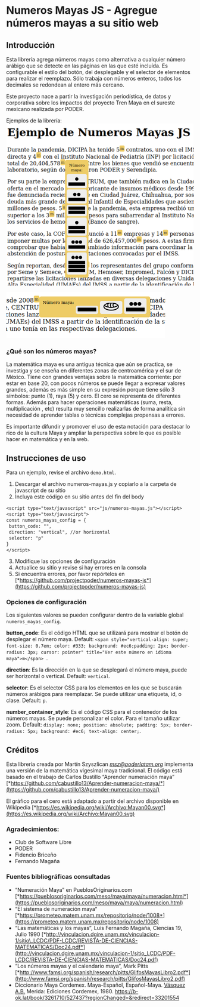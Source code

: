 **Numeros Mayas JS - Agregue números mayas a su sitio web**
===========================================================

## Introducción

Esta librería agrega números mayas como alternativa a cualquier número arábigo que se detecte en las páginas en las que esté incluída. Es configurable el estilo del botón, del desplegable y el selector de elementos para realizar el reemplazo. Sólo trabaja con números enteros, todos los decimales se redondean al entero más cercano.

Este proyecto nace a partir la investigación periodística, de datos y corporativa sobre los impactos del proyecto Tren Maya en el sureste mexicano realizada por PODER.

Ejemplos de la librería:
![Ejemplo de Numeros Mayas JS en vertical](ejemplo-vertical.png)

![Ejemplo de Numeros Mayas JS en horizontal](ejemplo-horizontal.png)

### ¿Qué son los números mayas?

La matemática maya es una antigua técnica que aún se practica, se investiga y se enseña en diferentes zonas de centroamérica y el sur de México. Tiene con grandes ventajas sobre la matemática corriente: por estar en base 20, con pocos números se puede llegar a expresar valores grandes, además es más simple en su expresión porque tiene sólo 3 símbolos: punto (1), raya (5) y cero. El cero se representa de diferentes formas. Además para hacer operaciones matemáticas (suma, resta, multiplicación , etc) resulta muy sencillo realizarlas de forma analítica sin necesidad de aprender tablas o técnicas complejas propensas a errores.

Es importante difundir y promover el uso de esta notación para destacar lo rico de la cultura Maya y ampliar la perspectiva sobre lo que es posible hacer en matemática y en la web.

## Instrucciones de uso

Para un ejemplo, revise el archivo `demo.html`.

1.  Descargar el archivo numeros-mayas.js y copiarlo a la carpeta de javascript de su sitio
2.  Incluya este código en su sitio antes del fin del body
```
<script type="text/javascript" src="js/numeros-mayas.js"></script>
<script type="text/javascirpt">
const numeros_mayas_config = {
 button_code: "",
 direction: "vertical", //or horizontal
 selector: "p"
}
</script>
```
3.  Modifique las opciones de configuración
4.  Actualice su sitio y revise si hay errores en la consola
5.  Si encuentra errores, por favor repórtelos en [*https://github.com/projectpoder/numeros-mayas-js*](https://github.com/projectpoder/numeros-mayas-js)

### Opciones de configuración

Los siguientes valores se pueden configurar dentro de la variable global `numeros_mayas_config`.

**button_code**: Es el código HTML que se utilizará para mostrar el botón de desplegar el número maya. Default:  `<span style="vertical-align: super; font-size: 0.7em; color: #333; background: #ec6;padding: 2px; border-radius: 3px; cursor: pointer" title="Ver este número en idioma maya">m</span> `.

**direction**: Es la dirección en la que se desplegará el número maya, puede ser horizontal o vertical. Default: `vertical`.

**selector**: Es el selector CSS para los elementos en los que se buscarán números arábigos para reemplazar. Se puede utilizar una etiqueta, id, o clase. Default: `p`.

**number_container_style**: Es el código CSS para el contenedor de los números mayas. Se puede personalizar el color. Para el tamaño utilizar zoom. Default: `display: none; position: absolute; padding: 5px; border-radius: 5px; background: #ec6; text-align: center;`.

## Créditos

Esta librería creada por Martín Szyszlican [*msz@poderlatam.org*](mailto:msz@poderlatam.org) implementa una versión de la matemática vigesimal maya tradicional. El código está basado en el trabajo de Carlos Bustillo “Aprender numeración maya” [*https://github.com/cabustillo13/Aprender-numeracion-maya/*](https://github.com/cabustillo13/Aprender-numeracion-maya/)

El gráfico para el cero está adaptado a partir del archivo disponible en Wikipedia [*https://es.wikipedia.org/wiki/Archivo:Mayan00.svg*](https://es.wikipedia.org/wiki/Archivo:Mayan00.svg)

### Agradecimientos:

-   Club de Software Libre
-   PODER
-   Fidencio Briceño
-   Fernando Magaña

### Fuentes bibliográficas consultadas

-   “Numeración Maya” en PueblosOriginarios.com [*https://pueblosoriginarios.com/meso/maya/maya/numeracion.html*](https://pueblosoriginarios.com/meso/maya/maya/numeracion.html)
-   “El sistema de numeración maya“ [*https://prometeo.matem.unam.mx/repositorio/node/1008*](https://prometeo.matem.unam.mx/repositorio/node/1008)
-   “Las matemáticas y los mayas”, Luis Fernando Magaña, Ciencias 19, Julio 1990 [*http://vinculacion.dgire.unam.mx/vinculacion-1/sitio\_LCDC/PDF-LCDC/REVISTA-DE-CIENCIAS-MATEMATICAS/Doc24.pdf*](http://vinculacion.dgire.unam.mx/vinculacion-1/sitio_LCDC/PDF-LCDC/REVISTA-DE-CIENCIAS-MATEMATICAS/Doc24.pdf)
-   “Los números mayas y el calendario maya“, Mark Pitts [*http://www.famsi.org/spanish/research/pitts/GlifosMayasLibro2.pdf*](http://www.famsi.org/spanish/research/pitts/GlifosMayasLibro2.pdf)
-   Diccionario Maya Cordemex. Maya-Español, Español-Maya. [Vásquez A.B.](https://b-ok.lat/g/V%C3%A1squez%20A.B.) Merida: Ediciones Cordemex, 1980. <https://b-ok.lat/book/3261710/527437?regionChanged=&redirect=33201554>

